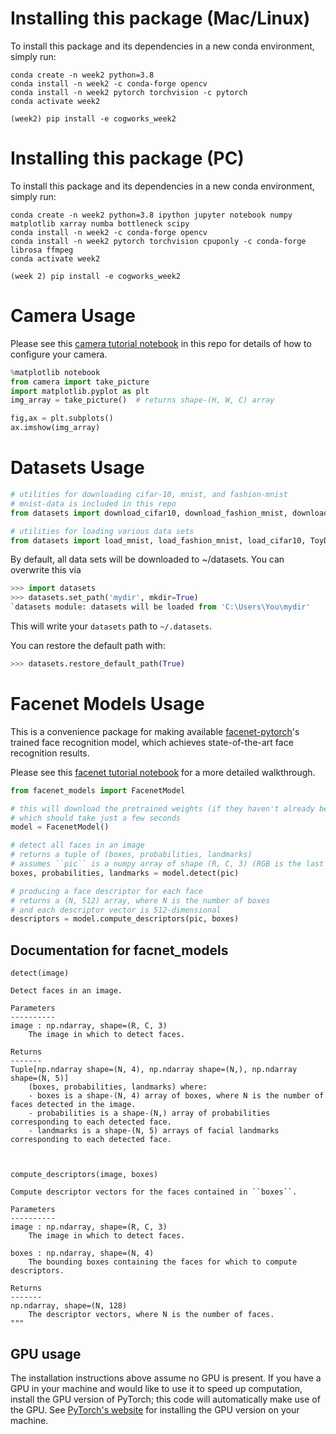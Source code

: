 # Installing this package (Mac/Linux)
To install this package and its dependencies in a new conda environment, simply run:
```shell
conda create -n week2 python=3.8
conda install -n week2 -c conda-forge opencv
conda install -n week2 pytorch torchvision -c pytorch
conda activate week2

(week2) pip install -e cogworks_week2
```

# Installing this package (PC)
To install this package and its dependencies in a new conda environment, simply run:
```shell
conda create -n week2 python=3.8 ipython jupyter notebook numpy matplotlib xarray numba bottleneck scipy
conda install -n week2 -c conda-forge opencv
conda install -n week2 pytorch torchvision cpuponly -c conda-forge librosa ffmpeg
conda activate week2

(week 2) pip install -e cogworks_week2
```
# Camera Usage
Please see this [camera tutorial notebook](https://github.com/CogWorksBWSI/Camera/blob/master/Camera_Tutorial.ipynb) in this repo for details of how to configure your camera.

```python
%matplotlib notebook
from camera import take_picture
import matplotlib.pyplot as plt
img_array = take_picture()  # returns shape-(H, W, C) array

fig,ax = plt.subplots()
ax.imshow(img_array)
```

# Datasets Usage
```python
# utilities for downloading cifar-10, mnist, and fashion-mnist
# mnist-data is included in this repo
from datasets import download_cifar10, download_fashion_mnist, download_mnist

# utilities for loading various data sets
from datasets import load_mnist, load_fashion_mnist, load_cifar10, ToyData
```

By default, all data sets will be downloaded to ~/datasets. You can overwrite this via

```python
>>> import datasets
>>> datasets.set_path('mydir', mkdir=True)
`datasets module: datasets will be loaded from 'C:\Users\You\mydir'
```

This will write your `datasets` path to `~/.datasets`.

You can restore the default path with:

```python
>>> datasets.restore_default_path(True)
```

# Facenet Models Usage
This is a convenience package for making available [facenet-pytorch](https://github.com/timesler/facenet-pytorch)'s trained face recognition model, which achieves state-of-the-art face recognition results.

Please see this [facenet tutorial notebook](https://github.com/CogWorksBWSI/facenet_models/blob/master/facenet_tutorial.ipynb) for a more detailed walkthrough.

``` python
from facenet_models import FacenetModel

# this will download the pretrained weights (if they haven't already been fetched)
# which should take just a few seconds
model = FacenetModel()

# detect all faces in an image
# returns a tuple of (boxes, probabilities, landmarks)
# assumes ``pic`` is a numpy array of shape (R, C, 3) (RGB is the last dimension)
boxes, probabilities, landmarks = model.detect(pic)

# producing a face descriptor for each face
# returns a (N, 512) array, where N is the number of boxes
# and each descriptor vector is 512-dimensional
descriptors = model.compute_descriptors(pic, boxes)
```

## Documentation for facnet_models

```
detect(image)

Detect faces in an image.

Parameters
----------
image : np.ndarray, shape=(R, C, 3)
    The image in which to detect faces.

Returns
-------
Tuple[np.ndarray shape=(N, 4), np.ndarray shape=(N,), np.ndarray shape=(N, 5)]
    (boxes, probabilities, landmarks) where:
    - boxes is a shape-(N, 4) array of boxes, where N is the number of faces detected in the image.
    - probabilities is a shape-(N,) array of probabilities corresponding to each detected face.
    - landmarks is a shape-(N, 5) arrays of facial landmarks corresponding to each detected face.



compute_descriptors(image, boxes)

Compute descriptor vectors for the faces contained in ``boxes``.

Parameters
----------
image : np.ndarray, shape=(R, C, 3)
    The image in which to detect faces.

boxes : np.ndarray, shape=(N, 4)
    The bounding boxes containing the faces for which to compute descriptors.

Returns
-------
np.ndarray, shape=(N, 128)
    The descriptor vectors, where N is the number of faces.
"""
```

## GPU usage

The installation instructions above assume no GPU is present. If you have a GPU in your machine and would like to use it to speed up computation, install the GPU version of PyTorch; this code will automatically make use of the GPU. See [PyTorch's website](https://pytorch.org/get-started/locally/) for installing the GPU version on your machine.
